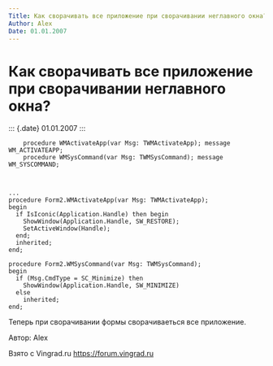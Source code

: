 ```yaml
---
Title: Как сворачивать все приложение при сворачивании неглавного окна?
Author: Alex
Date: 01.01.2007
---
```



Как сворачивать все приложение при сворачивании неглавного окна?
================================================================

::: {.date}
01.01.2007
:::

     
        procedure WMActivateApp(var Msg: TWMActivateApp); message WM_ACTIVATEAPP;
        procedure WMSysCommand(var Msg: TWMSysCommand); message WM_SYSCOMMAND;
     

     
    ...
    procedure Form2.WMActivateApp(var Msg: TWMActivateApp);
    begin
      if IsIconic(Application.Handle) then begin
        ShowWindow(Application.Handle, SW_RESTORE);
        SetActiveWindow(Handle);
      end;
      inherited;
    end;
     
    procedure Form2.WMSysCommand(var Msg: TWMSysCommand);
    begin
      if (Msg.CmdType = SC_Minimize) then
        ShowWindow(Application.Handle, SW_MINIMIZE)
      else
        inherited;
    end;
     

Теперь при сворачивании формы сворачиваеться все приложение.

Автор: Alex

Взято с Vingrad.ru <https://forum.vingrad.ru>
